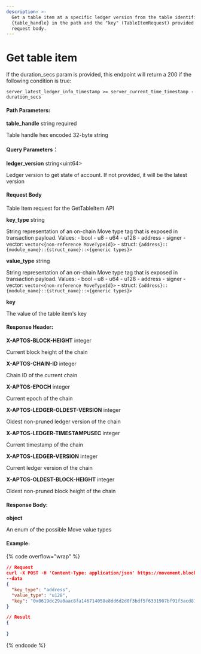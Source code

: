 ```yaml
---
description: >-
  Get a table item at a specific ledger version from the table identified by
  {table_handle} in the path and the "key" (TableItemRequest) provided in the
  request body.
---
```


# Get table item

If the duration\_secs param is provided, this endpoint will return a 200 if the following condition is true:

`server_latest_ledger_info_timestamp >= server_current_time_timestamp - duration_secs`

#### **Path Parameters:**

**table\_handle** string required

Table handle hex encoded 32-byte string

#### Query Parameters：

**ledger\_version** string\<uint64>

Ledger version to get state of account. If not provided, it will be the latest version

#### Request Body

Table Item request for the GetTableItem API

**key\_type** string&#x20;

String representation of an on-chain Move type tag that is exposed in transaction payload. Values: - bool - u8 - u64 - u128 - address - signer - vector: `vector<{non-reference MoveTypeId}>` - struct: `{address}::{module_name}::{struct_name}::<{generic types}>`

**value\_type** string

String representation of an on-chain Move type tag that is exposed in transaction payload. Values: - bool - u8 - u64 - u128 - address - signer - vector: `vector<{non-reference MoveTypeId}>` - struct: `{address}::{module_name}::{struct_name}::<{generic types}>`

**key**&#x20;

The value of the table item's key

#### **Response Header:**

**X-APTOS-BLOCK-HEIGHT** integer&#x20;

Current block height of the chain

**X-APTOS-CHAIN-ID** integer&#x20;

Chain ID of the current chain

**X-APTOS-EPOCH** integer&#x20;

Current epoch of the chain

**X-APTOS-LEDGER-OLDEST-VERSION** integer&#x20;

Oldest non-pruned ledger version of the chain

**X-APTOS-LEDGER-TIMESTAMPUSEC** integer&#x20;

Current timestamp of the chain

**X-APTOS-LEDGER-VERSION** integer&#x20;

Current ledger version of the chain

**X-APTOS-OLDEST-BLOCK-HEIGHT** integer&#x20;

Oldest non-pruned block height of the chain

#### **Response Body:**

**object**

An enum of the possible Move value types

#### Example:

{% code overflow="wrap" %}
```json
// Request
curl -X POST -H 'Content-Type: application/json' https://movement.blockpi.network/rpc/v1/your_api_key/v1/tables/tables/0x1b854694ae746cdbd8d44186ca4929b2b337df21d1c74633be19b2710552fdca/item
--data
{
  "key_type": "address",
  "value_type": "u128",
  "key": "0x0619dc29a0aac8fa146714058e8dd6d2d0f3bdf5f6331907bf91f3acd81e6935"
}

// Result
{
    
}
```
{% endcode %}
